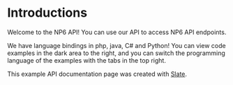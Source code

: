 # Introductions

Welcome to the NP6 API! You can use our API to access NP6 API endpoints.

We have language bindings in php, java, C# and Python! You can view code examples in the dark area to the right, and you can switch the programming language of the examples with the tabs in the top right.

This example API documentation page was created with [Slate](https://github.com/tripit/slate).
